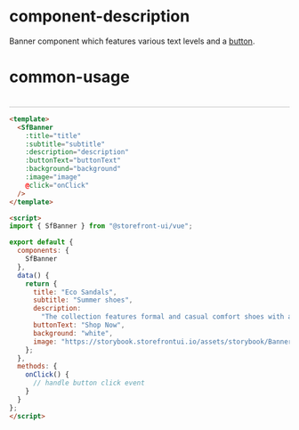 # component-description
Banner component which features various text levels and a [button](Button.html).

# common-usage
<br>
<div style="border: 1px solid #dddddd">
  <SfBanner
    title="Eco Sandals"
    subtitle="Summer shoes"
    description="The collection features formal and casual comfort shoes with a Danish design focus. Made from premium leathers and comfort."
    buttonText="Shop Now"
    background="white"
    image="https://storybook.storefrontui.io/assets/storybook/Banner2.jpg" />
</div>

```html
<template>
  <SfBanner
    :title="title"
    :subtitle="subtitle"
    :description="description"
    :buttonText="buttonText"
    :background="background"
    :image="image"
    @click="onClick"
  />
</template>

<script>
import { SfBanner } from "@storefront-ui/vue";

export default {
  components: {
    SfBanner
  },
  data() {
    return {
      title: "Eco Sandals",
      subtitle: "Summer shoes",
      description:
        "The collection features formal and casual comfort shoes with a Danish design focus. Made from premium leathers and comfort.",
      buttonText: "Shop Now",
      background: "white",
      image: "https://storybook.storefrontui.io/assets/storybook/Banner2.jpg"
    };
  },
  methods: {
    onClick() {
      // handle button click event
    }
  }
};
</script>
```
